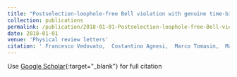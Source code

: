 ```yaml
---
title: "Postselection-loophole-free Bell violation with genuine time-bin entanglement"
collection: publications
permalink: /publication/2018-01-01-Postselection-loophole-free-Bell-violation-with-genuine-time-bin-entanglement
date: 2018-01-01
venue: 'Physical review letters'
citation: ' Francesco Vedovato,  Costantino Agnesi,  Marco Tomasin,  Marco Avesani,  Jan-{\AA}ke Larsson,  Giuseppe Vallone,  Paolo Villoresi, &quot;Postselection-loophole-free Bell violation with genuine time-bin entanglement.&quot; Physical review letters, 2018.'
---
```

Use [Google Scholar](https://scholar.google.com/scholar?q=Postselection+loophole+free+Bell+violation+with+genuine+time+bin+entanglement){:target="_blank"} for full citation